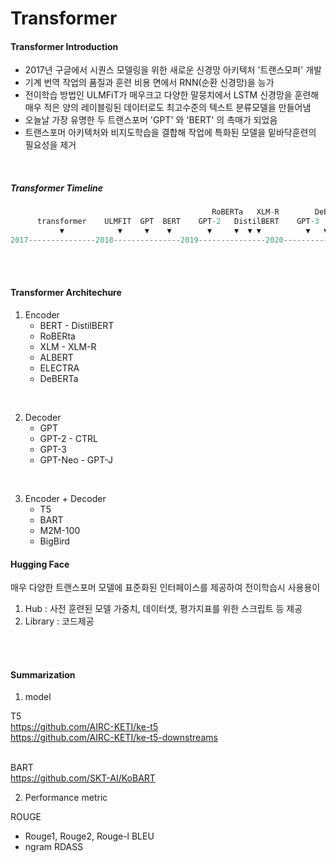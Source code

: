 # Transformer


#### <b>Transformer Introduction</b>
- 2017년 구글에서 시퀀스 모델링을 위한 새로운 신경망 아키텍처 '트랜스모퍼' 개발
- 기계 번역 작업의 품질과 훈련 비용 면에서 RNN(순환 신경망)을 능가
- 전이학습 방법인 ULMFiT가 매우크고 다양한 말뭉치에서 LSTM 신경망을 훈련해 <br>
  매우 적은 양의 레이블링된 데이터로도 최고수준의 텍스트 분류모델을 만들어냄
- 오늘날 가장 유명한 두 트랜스포머 'GPT' 와 'BERT' 의 촉매가 되었음
- 트랜스포머 아키텍처와 비지도학습을 결합해 작업에 특화된 모델을 밑바닥훈련의 필요성을 제거

<br>

##### <b>Transformer Timeline</b> <br>
```python
                                             RoBERTa   XLM-R        DeBERTa     
      transformer    ULMFIT  GPT  BERT    GPT-2   DistilBERT    GPT-3   T5    GPT-Neo  GPT-J 
           ▼            ▼     ▼    ▼        ▼     ▼  ▼ ▼          ▼   ▼ ▼        ▼      ▼ 
2017---------------2018---------------2019---------------2020---------------2021---------------
```

<br><br>

#### <b>Transformer Architechure</b>
1. Encoder
   - BERT - DistilBERT
   - RoBERta
   - XLM - XLM-R
   - ALBERT
   - ELECTRA
   - DeBERTa

<br>
  
2. Decoder
   - GPT
   - GPT-2 - CTRL
   - GPT-3
   - GPT-Neo - GPT-J

<br>

3. Encoder + Decoder
   - T5
   - BART
   - M2M-100
   - BigBird


#### <b>Hugging Face</b>
매우 다양한 트랜스포머 모델에 표준화된 인터페이스를 제공하여 전이학습시 사용용이

1. Hub : 사전 훈련된 모델 가중치, 데이터셋, 평가지표를 위한 스크립트 등 제공
2. Library : 코드제공

<br><br>
#### <b>Summarization</b> 
1. model <br>

T5 <br>
https://github.com/AIRC-KETI/ke-t5 <br>
https://github.com/AIRC-KETI/ke-t5-downstreams
<br><br>

BART <br>
https://github.com/SKT-AI/KoBART

2. Performance metric
   
ROUGE<br>
- Rouge1, Rouge2, Rouge-l
BLEU<br>
- ngram
RDASS<br>